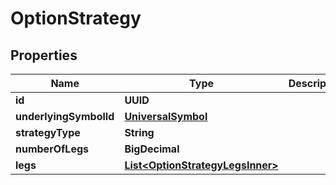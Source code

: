 

# OptionStrategy


## Properties

| Name | Type | Description | Notes |
|------------ | ------------- | ------------- | -------------|
|**id** | **UUID** |  |  [optional] |
|**underlyingSymbolId** | [**UniversalSymbol**](UniversalSymbol.md) |  |  [optional] |
|**strategyType** | **String** |  |  [optional] |
|**numberOfLegs** | **BigDecimal** |  |  [optional] |
|**legs** | [**List&lt;OptionStrategyLegsInner&gt;**](OptionStrategyLegsInner.md) |  |  [optional] |




